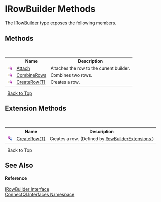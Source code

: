 # IRowBuilder Methods
 

The <a href="T_ConnectQl_Interfaces_IRowBuilder">IRowBuilder</a> type exposes the following members.


## Methods
&nbsp;<table><tr><th></th><th>Name</th><th>Description</th></tr><tr><td>![Public method](media/pubmethod.gif "Public method")</td><td><a href="M_ConnectQl_Interfaces_IRowBuilder_Attach">Attach</a></td><td>
Attaches the row to the current builder.</td></tr><tr><td>![Public method](media/pubmethod.gif "Public method")</td><td><a href="M_ConnectQl_Interfaces_IRowBuilder_CombineRows">CombineRows</a></td><td>
Combines two rows.</td></tr><tr><td>![Public method](media/pubmethod.gif "Public method")</td><td><a href="M_ConnectQl_Interfaces_IRowBuilder_CreateRow__1">CreateRow(T)</a></td><td>
Creates a row.</td></tr></table>&nbsp;
<a href="#irowbuilder-methods">Back to Top</a>

## Extension Methods
&nbsp;<table><tr><th></th><th>Name</th><th>Description</th></tr><tr><td>![Public Extension Method](media/pubextension.gif "Public Extension Method")</td><td><a href="M_ConnectQl_Interfaces_RowBuilderExtensions_CreateRow__1">CreateRow(T)</a></td><td>
Creates a row.
 (Defined by <a href="T_ConnectQl_Interfaces_RowBuilderExtensions">RowBuilderExtensions</a>.)</td></tr></table>&nbsp;
<a href="#irowbuilder-methods">Back to Top</a>

## See Also


#### Reference
<a href="T_ConnectQl_Interfaces_IRowBuilder">IRowBuilder Interface</a><br /><a href="N_ConnectQl_Interfaces">ConnectQl.Interfaces Namespace</a><br />